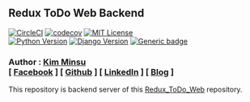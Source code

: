 ## Redux ToDo Web Backend

[![CircleCI](https://circleci.com/gh/alstn2468/Redux_ToDo_Web_Backend.svg?style=svg)](https://circleci.com/gh/alstn2468/Redux_ToDo_Web_Backend)
[![codecov](https://codecov.io/gh/alstn2468/Redux_ToDo_Web_Backend/branch/master/graph/badge.svg)](https://codecov.io/gh/alstn2468/Redux_ToDo_Web_Backend)
[![MIT License](https://img.shields.io/badge/license-MIT-blue.svg)](https://opensource.org/licenses/MIT)<br>
[![Python Version](https://img.shields.io/github/pipenv/locked/python-version/alstn2468/Redux_ToDo_Web_Backend)](https://shields.io/)
[![Django Version](https://img.shields.io/github/pipenv/locked/dependency-version/alstn2468/Redux_ToDo_Web_Backend/django)](https://shields.io/)
[![Generic badge](https://img.shields.io/github/languages/top/alstn2468/Redux_ToDo_Web_Backend)](https://shields.io/)

### Author : [Kim Minsu](https://github.com/alstn2468)<br/>[ [Facebook](https://www.facebook.com/profile.php?id=100003769223078) ] [ [Github](https://github.com/alstn2468) ] [ [LinkedIn](https://www.linkedin.com/in/minsu-kim-336289160/) ] [ [Blog](https://alstn2468.github.io/) ]<br/>

This repository is backend server of this [Redux_ToDo_Web](https://github.com/alstn2468/Redux_ToDo_Web) repository.